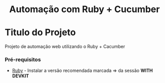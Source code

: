 <h1 align="center"> Automação com Ruby + Cucumber</h1>

# Titulo do Projeto

Projeto de automação web utilizando o Ruby + Cacumber

### Pré-requisitos

* [Ruby](https://rubyinstaller.org/downloads/) - Instalar a versão recomendada marcada => da sessão <b> WITH DEVKIT </b>